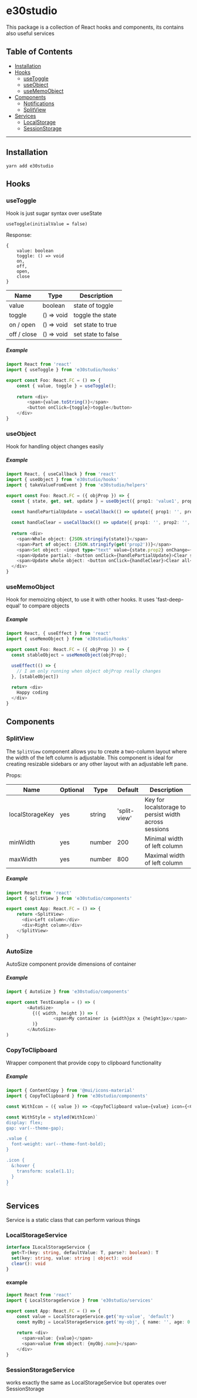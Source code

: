 # e30studio

This package is a collection of React hooks and components, its contains also useful services

## Table of Contents
- [Installation](#installation)
- [Hooks](#hooks)
    - [useToggle](#useToggle)
    - [useObject](#useObject)
    - [useMemoObject](#useMemoObject)
- [Components](#components)
    - [Notifications](#notifications)
    - [SplitView](#splitview)
- [Services](#services)
  - [LocalStorage](#localstorageservice)
  - [SessionStorage](#sessionstorageservice)

---

## Installation

```
yarn add e30studio
```

## Hooks

### useToggle

Hook is just sugar syntax over useState 

`useToggle(initialValue = false)`

Response:

```
{ 
    value: boolean
    toggle: () => void
    on, 
    off,
    open, 
    close
}
```

| Name        | Type       | Description        |
|-------------|------------|--------------------|
| value       | boolean    | state of toggle    |
| toggle      | () => void | toggle the state   |
| on / open   | () => void | set state to true  |
| off / close | () => void | set state to false |

##### Example

```typescript jsx
import React from 'react'
import { useToggle } from 'e30studio/hooks'

export const Foo: React.FC = () => {
    const { value, toggle } = useToggle();
    
    return <div>
        <span>{value.toString()}</span>
        <button onClick={toggle}>toggle</button>
    </div>
}
```
### useObject

Hook for handling object changes easily

##### Example

```typescript jsx
import React, { useCallback } from 'react'
import { useObject } from 'e30studio/hooks'
import { takeValueFromEvent } from 'e30studio/helpers'

export const Foo: React.FC = ({ objProp }) => {
  const { state, get, set, update } = useObject({ prop1: 'value1', prop2: 'value2', prop3: 'value3' });

  const handlePartialUpdate = useCallback(() => update({ prop1: '', prop2: ''}), [update])
  
  const handleClear = useCallback(() => update({ prop1: '', prop2: '', prop3: ''}), [update])
  
  return <div>
    <span>Whole object: {JSON.stringify(state)}</span>
    <span>Part of object: {JSON.stringify(get('prop2'))}</span>
    <span>Set object: <input type="text" value={state.prop2} onChange={takeValueFromEvent(set('prop2'))} /></span>
    <span>Update partial: <button onClick={handlePartialUpdate}>Clear some</button></span>
    <span>Update whole object: <button onClick={handleClear}>Clear all</button></span>
  </div>
}
```


### useMemoObject

Hook for memoizing object, to use it with other hooks. It uses 'fast-deep-equal' to compare objects

##### Example

```typescript jsx
import React, { useEffect } from 'react'
import { useMemoObject } from 'e30studio/hooks'

export const Foo: React.FC = ({ objProp }) => {
  const stableObject = useMemoObject(objProp);

  useEffect(() => {
    // I am only running when object objProp really changes
  }, [stableObject])

  return <div>
    Happy coding
  </div>
}
```

## Components

### SplitView

The `SplitView` component allows you to create a two-column layout where the width of the left column is adjustable. This component is ideal for creating resizable sidebars or any other layout with an adjustable left pane.

Props:

| Name            | Optional | Type   | Default      | Description                                           |
|-----------------|--------|--------|--------------|-------------------------------------------------------|
| localStorageKey | yes | string | 'split-view' | Key for localstorage to persist width across sessions |
| minWidth        | yes | number | 200          | Minimal width of left column                          |
| maxWidth        | yes | number | 800          | Maximal width of left column                          |


##### Example

```typescript jsx
import React from 'react'
import { SplitView } from 'e30studio/components'

export const App: React.FC = () => {
    return <SplitView>
      <div>Left column</div>
      <div>Right column</div>
    </SplitView>
}
```

### AutoSize

AutoSize component provide dimensions of container


##### Example

```typescript jsx
import { AutoSize } from 'e30studio/components'

export const TestExample = () => (
        <AutoSize>
          {({ width, height }) => (
                  <span>My container is {width}px x {height}px</span>
          )}
        </AutoSize>
)
```

### CopyToClipboard

Wrapper component that provide copy to clipboard functionality


##### Example

```typescript jsx
import { ContentCopy } from '@mui/icons-material'
import { CopyToClipboard } from 'e30studio/components'

const WithIcon = ({ value }) => <CopyToClipboard value={value} icon={<ContentCopy />} />

const WithStyle = styled(WithIcon)`
display: flex;
gap: var(--theme-gap);

.value {
  font-weight: var(--theme-font-bold);
}

.icon {
  &:hover {
    transform: scale(1.1);
  }
}
`
```

## Services

Service is a static class that can perform various things

### LocalStorageService

```typescript
interface ILocalStorageService {
  get<T>(key: string, defaultValue: T, parse?: boolean): T
  set(key: string, value: string | object): void
  clear(): void
}
```

#### example

```typescript jsx
import React from 'react'
import { LocalStorageService } from 'e30studio/services'

export const App: React.FC = () => {
    const value = LocalStorageService.get('my-value', 'default')
    const myObj = LocalStorageService.get('my-obj', { name: '', age: 0 }, true)
  
    return <div>
      <span>value: {value}</span>
      <span>value from object: {myObj.name}</span>
    </div>
}
```

### SessionStorageService

works exactly the same as LocalStorageService but operates over SessionStorage
